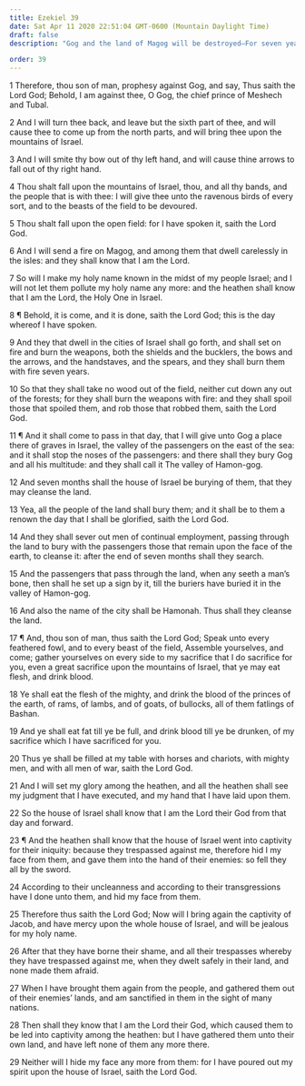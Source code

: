 ```yaml
---
title: Ezekiel 39
date: Sat Apr 11 2020 22:51:04 GMT-0600 (Mountain Daylight Time)
draft: false
description: "Gog and the land of Magog will be destroyed—For seven years the people in the cities of Israel will burn the weapons of war—For seven months they will bury the dead—Then will come the supper of the great God and the continued gathering of Israel."

order: 39
---
```

    
1 Therefore, thou son of man, prophesy against Gog, and say, Thus saith the Lord God; Behold, I am against thee, O Gog, the chief prince of Meshech and Tubal.

2 And I will turn thee back, and leave but the sixth part of thee, and will cause thee to come up from the north parts, and will bring thee upon the mountains of Israel.

3 And I will smite thy bow out of thy left hand, and will cause thine arrows to fall out of thy right hand.

4 Thou shalt fall upon the mountains of Israel, thou, and all thy bands, and the people that is with thee: I will give thee unto the ravenous birds of every sort, and to the beasts of the field to be devoured.

5 Thou shalt fall upon the open field: for I have spoken it, saith the Lord God.

6 And I will send a fire on Magog, and among them that dwell carelessly in the isles: and they shall know that I am the Lord.

7 So will I make my holy name known in the midst of my people Israel; and I will not let them pollute my holy name any more: and the heathen shall know that I am the Lord, the Holy One in Israel.

8 ¶ Behold, it is come, and it is done, saith the Lord God; this is the day whereof I have spoken.

9 And they that dwell in the cities of Israel shall go forth, and shall set on fire and burn the weapons, both the shields and the bucklers, the bows and the arrows, and the handstaves, and the spears, and they shall burn them with fire seven years.

10 So that they shall take no wood out of the field, neither cut down any out of the forests; for they shall burn the weapons with fire: and they shall spoil those that spoiled them, and rob those that robbed them, saith the Lord God.

11 ¶ And it shall come to pass in that day, that I will give unto Gog a place there of graves in Israel, the valley of the passengers on the east of the sea: and it shall stop the noses of the passengers: and there shall they bury Gog and all his multitude: and they shall call it The valley of Hamon-gog.

12 And seven months shall the house of Israel be burying of them, that they may cleanse the land.

13 Yea, all the people of the land shall bury them; and it shall be to them a renown the day that I shall be glorified, saith the Lord God.

14 And they shall sever out men of continual employment, passing through the land to bury with the passengers those that remain upon the face of the earth, to cleanse it: after the end of seven months shall they search.

15 And the passengers that pass through the land, when any seeth a man’s bone, then shall he set up a sign by it, till the buriers have buried it in the valley of Hamon-gog.

16 And also the name of the city shall be Hamonah. Thus shall they cleanse the land.

17 ¶ And, thou son of man, thus saith the Lord God; Speak unto every feathered fowl, and to every beast of the field, Assemble yourselves, and come; gather yourselves on every side to my sacrifice that I do sacrifice for you, even a great sacrifice upon the mountains of Israel, that ye may eat flesh, and drink blood.

18 Ye shall eat the flesh of the mighty, and drink the blood of the princes of the earth, of rams, of lambs, and of goats, of bullocks, all of them fatlings of Bashan.

19 And ye shall eat fat till ye be full, and drink blood till ye be drunken, of my sacrifice which I have sacrificed for you.

20 Thus ye shall be filled at my table with horses and chariots, with mighty men, and with all men of war, saith the Lord God.

21 And I will set my glory among the heathen, and all the heathen shall see my judgment that I have executed, and my hand that I have laid upon them.

22 So the house of Israel shall know that I am the Lord their God from that day and forward.

23 ¶ And the heathen shall know that the house of Israel went into captivity for their iniquity: because they trespassed against me, therefore hid I my face from them, and gave them into the hand of their enemies: so fell they all by the sword.

24 According to their uncleanness and according to their transgressions have I done unto them, and hid my face from them.

25 Therefore thus saith the Lord God; Now will I bring again the captivity of Jacob, and have mercy upon the whole house of Israel, and will be jealous for my holy name.

26 After that they have borne their shame, and all their trespasses whereby they have trespassed against me, when they dwelt safely in their land, and none made them afraid.

27 When I have brought them again from the people, and gathered them out of their enemies’ lands, and am sanctified in them in the sight of many nations.

28 Then shall they know that I am the Lord their God, which caused them to be led into captivity among the heathen: but I have gathered them unto their own land, and have left none of them any more there.

29 Neither will I hide my face any more from them: for I have poured out my spirit upon the house of Israel, saith the Lord God.
